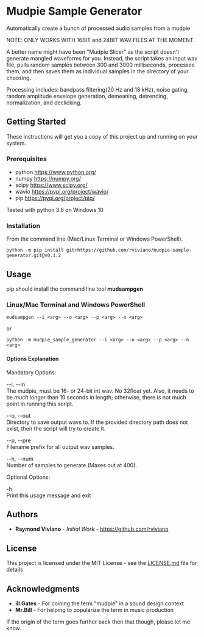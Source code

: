 # Mudpie Sample Generator
 Automatically create a bunch of processed audio samples from a mudpie 

 NOTE: ONLY WORKS WITH 16BIT and 24BIT WAV FILES AT THE MOMENT.

 A better name might have been "Mudpie Slicer" as the script doesn't generate mangled waveforms for you. Instead, the script takes an input wav file, pulls random samples between 300 and 3000 milliseconds, processes them, and then saves them as individual samples in the directory of your choosing. 

 Processing includes: bandpass filtering(20 Hz and 18 kHz), noise gating, random amplitude envelope generation, demeaning, detrending, normalization, and declicking.

## Getting Started
 These instructions will get you a copy of this project up and running on your system.

 ### Prerequisites 
 * python https://www.python.org/
 * numpy  https://numpy.org/
 * scipy  https://www.scipy.org/
 * wavio  https://pypi.org/project/wavio/
 * pip    https://pypi.org/project/pip/

 Tested with python 3.8 on Windows 10

 ### Installation 
 From the command line (Mac/Linux Terminal or Windows PowerShell).
 
 ```
 python -m pip install git+https://github.com/rviviano/mudpie-sample-generator.git@v0.1.2
 ```
 
## Usage
 pip should install the command line tool **mudsampgen**

 ### Linux/Mac Terminal and Windows PowerShell
 ```
mudsampgen --i <arg> --o <arg> --p <arg> --n <arg>
 ```

or
```
python -m mudpie_sample_generator --i <arg> --o <arg> --p <arg> --n <arg>
```

#### Options Explanation
Mandatory Options:

--i, --in      
    The mudpie, must be 16- or 24-bit int wav. No 32float yet. Also, it needs to be *much* longer than 10 seconds in length; otherwise, there is not much point in running this script.

--o, --out     
    Directory to save output wavs to. If the provided directory path does not exist, then the script will try to create it.

--p, --pre     
    Filename prefix for all output wav samples.

--n, --num     
    Number of samples to generate (Maxes out at 400).

Optional Options:

-h             
    Print this usage message and exit

## Authors
 * **Raymond Viviano** - *Initial Work* - https://github.com/rviviano

## License
 This project is licensed under the MIT License - see the [LICENSE.md](https://github.com/rviviano/mudpie-sample-generator/blob/master/LICENSE) file for details

## Acknowledgments
 * **ill.Gates** - For coining the term "mudpie" in a sound design context
 * **Mr.Bill** - For helping to popularize the term in music production

 If the origin of the term goes further back then that though, please let me know. 
